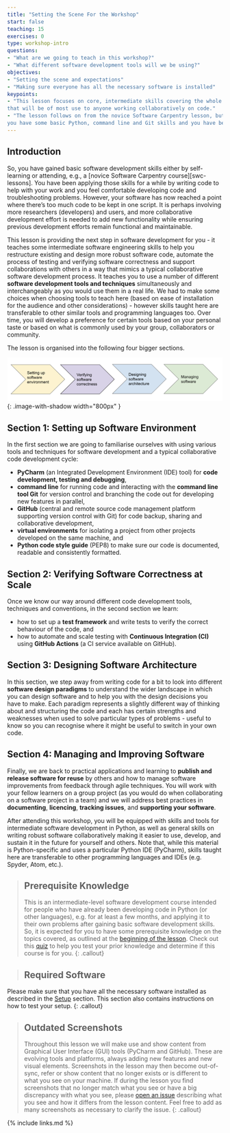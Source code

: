 ```yaml
---
title: "Setting the Scene For the Workshop"
start: false
teaching: 15
exercises: 0
type: workshop-intro
questions:
- "What are we going to teach in this workshop?"
- "What different software development tools will we be using?"
objectives:
- "Setting the scene and expectations"
- "Making sure everyone has all the necessary software is installed"
keypoints:
- "This lesson focuses on core, intermediate skills covering the whole software development life-cycle
that will be of most use to anyone working collaboratively on code."
- "The lesson follows on from the novice Software Carpentry lesson, but this not a prerequisite for attending as long as
you have some basic Python, command line and Git skills and you have been using them to write code to help with your work."
---
```


## Introduction
So, you have gained basic software development skills either by self-learning or attending, e.g., a [novice Software
Carpentry course][swc-lessons]. You have been applying those skills for a while by writing code to help with your work
and you feel comfortable developing code and troubleshooting problems. However, your software
has now reached a point where there’s too much code to be kept in one script. It is perhaps involving more
researchers (developers) and users, and more collaborative development effort is needed to add new functionality
while ensuring previous development efforts remain functional and maintainable.

This lesson is providing the next step in software development for you - it teaches some intermediate software
engineering skills to help you restructure existing and design more robust software code,
automate the process of testing and verifying software correctness and support collaborations with others in a way that mimics a typical collaborative
software development process. It teaches you to use a number of different **software development tools and techniques**
simultaneously and interchangeably as you would use them in a real life. We had to make some choices when choosing
tools to teach here (based on ease of installation for the audience and other considerations) - however
skills taught here are transferable to other similar tools and programming languages too.
Over time, you will develop a preference for certain tools based on your personal taste or based on what is commonly used by your group, collaborators or community.

The lesson is organised into the following
four bigger sections.

![Course overview diagram](../fig/course-overview.png){: .image-with-shadow width="800px" }

## Section 1: Setting up Software Environment
In the first section we are going to familiarise ourselves with using various tools and techniques for
software development and a typical collaborative code development cycle:
- **PyCharm** (an Integrated Development Environment (IDE) tool) for **code development, testing and debugging**,
- **command line** for running code and interacting with the **command line tool Git** for version control and
branching the code out for developing new features in parallel,
- **GitHub** (central and remote source code management platform supporting version control with Git) for code backup, sharing and
collaborative development,
- **virtual environments** for isolating a project from other projects developed on the same machine, and
- **Python code style guide** (PEP8) to make sure our code is documented, readable and consistently formatted.

## Section 2:  Verifying Software Correctness at Scale
Once we know our way around different code development tools, techniques and conventions, in the second section we learn:
- how to set up a **test framework** and write tests to verify the correct behaviour of the code, and
- how to automate and scale testing with **Continuous Integration (CI)** using
**GitHub Actions** (a CI service available on GitHub).

## Section 3: Designing Software Architecture
In this section, we step away from writing code for a bit to look into different **software design paradigms**
to understand the wider landscape in which you can design software and to help you with the
design decisions you have to make. Each paradigm represents a slightly different way of thinking about and structuring
the code and each has certain strengths and weaknesses when used to solve particular types of problems -
useful to know so you can recognise where it might be useful to switch in your own code.

## Section 4: Managing and Improving Software
Finally, we are back to practical applications and learning to **publish and release
software for reuse** by others and how to manage software improvements from feedback through 
agile techniques. You will work with your fellow learners on a group project (as you would do when
collaborating on a software project in a team) and we will address best practices in **documenting**, **licencing**, **tracking
issues**, and **supporting your software**.

After attending this workshop, you will be equipped with skills and tools for intermediate software development in Python,
as well as general skills on writing robust software collaboratively making it easier to use, develop,
and sustain it in the future for yourself and others. Note that, while this material is Python-specific
and uses a particular Python IDE (PyCharm), skills taught here are transferable to other
programming languages and IDEs (e.g. Spyder, Atom, etc.).

> ## Prerequisite Knowledge
> This is an intermediate-level software development course intended for people who have already been developing code in
> Python (or other languages), e.g. for at least a few months, and applying it to their own problems
> after gaining basic software development skills.
> So, it is expected for you to have some prerequisite knowledge on the topics covered, as outlined at the [beginning of the lesson](/index.html#prerequisites).
Check out this [quiz](../quiz/index.html) to help you test your prior knowledge and determine if this course is for you.
{: .callout}

> ## Required Software
Please make sure that you have all the necessary software installed as described in the [Setup](../setup.html) section.
This section also contains instructions on how to test your setup.
{: .callout}

> ## Outdated Screenshots
> Throughout this lesson we will make use and show content from Graphical User Interface (GUI) tools (PyCharm and GitHub).
> These are evolving tools and platforms, always adding new features and new visual elements.
> Screenshots in the lesson may then become out-of-sync, refer or show content that no longer exists or is different to
> what you see on your machine. If during the lesson you find screenshots that no longer match what you see or have
> a big discrepancy with what you see, please [open an issue](https://github.com/softwaresaved/python-intermediate-development/issues/new) describing what you see and how it differs from the lesson
> content. Feel free to add as many screenshots as necessary to clarify the issue.
{: .callout}

{% include links.md %}
